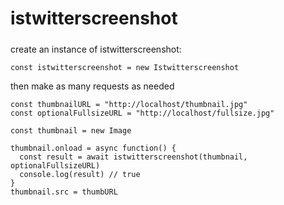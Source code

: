 # istwitterscreenshot
#####
create an instance of istwitterscreenshot:

    const istwitterscreenshot = new Istwitterscreenshot
    
then make as many requests as needed

    const thumbnailURL = "http://localhost/thumbnail.jpg"
    const optionalFullsizeURL = "http://localhost/fullsize.jpg"

    const thumbnail = new Image

    thumbnail.onload = async function() {
      const result = await istwitterscreenshot(thumbnail, optionalFullsizeURL)
      console.log(result) // true
    }
    thumbnail.src = thumbURL